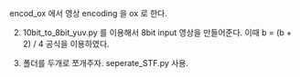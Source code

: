 encod_ox 에서 영상 encoding 을 ox 로 한다. 


2. 10bit_to_8bit_yuv.py 를 이용해서 8bit input 영상을 만들어준다. 
이때 b = (b + 2) / 4 공식을 이용하였다. 
   
3. 폴더를 두개로 쪼개주자. 
seperate_STF.py 사용.